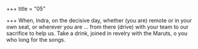 +++
title = "05"

+++
When, Indra, on the decisive day, whether (you are) remote or in your  own seat, or wherever you are ...
from there (drive) with your team to our sacrifice to help us. Take a
drink, joined in revelry with the Maruts, o you who long for the songs.